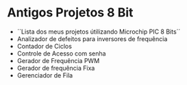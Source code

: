 # Antigos Projetos 8 Bit
- ´´Lista dos meus projetos útilizando Microchip PIC 8 Bits´´ 
- Analizador de defeitos para inversores de frequência
- Contador de Ciclos
- Controle de Acesso com senha
- Gerador de Frequência PWM
- Gerador de frequência Fixa
- Gerenciador de Fila
